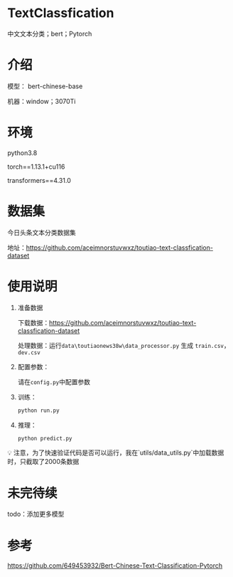 # **TextClassfication**

中文文本分类；bert；Pytorch

# **介绍**

模型： bert-chinese-base

机器：window；3070Ti

# 环境

python3.8

torch==1.13.1+cu116

transformers==4.31.0

# **数据集**

今日头条文本分类数据集

地址：https://github.com/aceimnorstuvwxz/toutiao-text-classfication-dataset

# 使用说明

1. 准备数据
    
    下载数据：https://github.com/aceimnorstuvwxz/toutiao-text-classfication-dataset
    
    处理数据：运行`data\toutiaonews38w\data_processor.py` 生成 `train.csv`，`dev.csv`
    
2. 配置参数：
    
    请在`config.py`中配置参数
    
3. 训练：
    
    ```python
    python run.py
    ```
    
4. 推理：
    
    ```python
    python predict.py
    ```
    

<aside>
💡 注意，为了快速验证代码是否可以运行，我在`utils/data_utils.py`中加载数据时，只截取了2000条数据

</aside>

# 未完待续

todo：添加更多模型

# 参考

https://github.com/649453932/Bert-Chinese-Text-Classification-Pytorch
